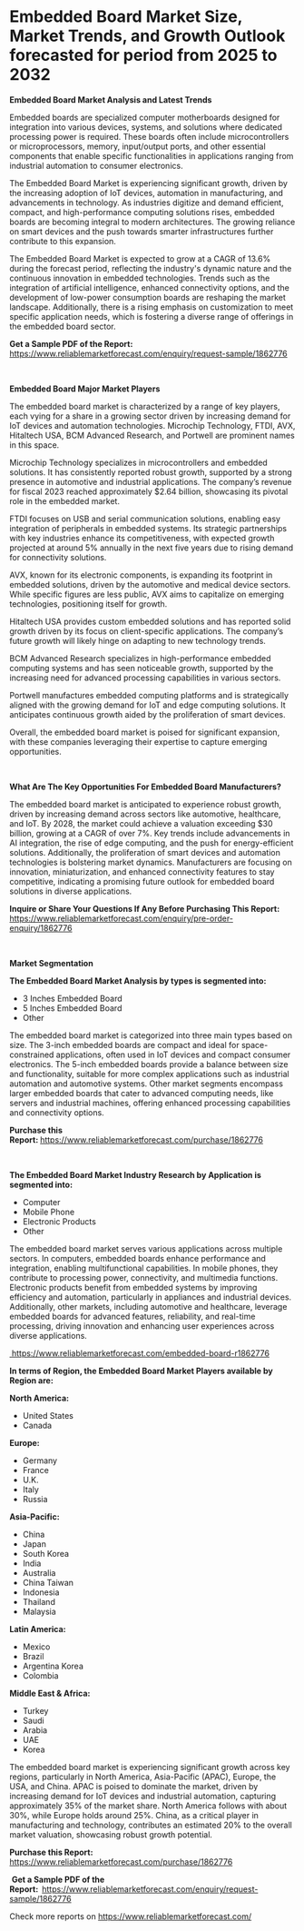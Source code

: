 <p><h1>Embedded Board Market Size, Market Trends, and Growth Outlook forecasted for period from 2025 to 2032</h1></p><p><strong>Embedded Board Market Analysis and Latest Trends</strong></p>
<p><p>Embedded boards are specialized computer motherboards designed for integration into various devices, systems, and solutions where dedicated processing power is required. These boards often include microcontrollers or microprocessors, memory, input/output ports, and other essential components that enable specific functionalities in applications ranging from industrial automation to consumer electronics.</p><p>The Embedded Board Market is experiencing significant growth, driven by the increasing adoption of IoT devices, automation in manufacturing, and advancements in technology. As industries digitize and demand efficient, compact, and high-performance computing solutions rises, embedded boards are becoming integral to modern architectures. The growing reliance on smart devices and the push towards smarter infrastructures further contribute to this expansion.</p><p>The Embedded Board Market is expected to grow at a CAGR of 13.6% during the forecast period, reflecting the industry's dynamic nature and the continuous innovation in embedded technologies. Trends such as the integration of artificial intelligence, enhanced connectivity options, and the development of low-power consumption boards are reshaping the market landscape. Additionally, there is a rising emphasis on customization to meet specific application needs, which is fostering a diverse range of offerings in the embedded board sector.</p></p>
<p><strong>Get a Sample PDF of the Report:&nbsp;</strong> <a href="https://www.reliablemarketforecast.com/enquiry/request-sample/1862776?utm_campaign=2195&utm_medium=2&utm_source=Github&utm_content=ia&utm_term=10022025&utm_id=embedded-board">https://www.reliablemarketforecast.com/enquiry/request-sample/1862776</a></p>
<p>&nbsp;</p>
<p><strong>Embedded Board Major Market Players</strong></p>
<p><p>The embedded board market is characterized by a range of key players, each vying for a share in a growing sector driven by increasing demand for IoT devices and automation technologies. Microchip Technology, FTDI, AVX, Hitaltech USA, BCM Advanced Research, and Portwell are prominent names in this space.</p><p>Microchip Technology specializes in microcontrollers and embedded solutions. It has consistently reported robust growth, supported by a strong presence in automotive and industrial applications. The company’s revenue for fiscal 2023 reached approximately $2.64 billion, showcasing its pivotal role in the embedded market.</p><p>FTDI focuses on USB and serial communication solutions, enabling easy integration of peripherals in embedded systems. Its strategic partnerships with key industries enhance its competitiveness, with expected growth projected at around 5% annually in the next five years due to rising demand for connectivity solutions.</p><p>AVX, known for its electronic components, is expanding its footprint in embedded solutions, driven by the automotive and medical device sectors. While specific figures are less public, AVX aims to capitalize on emerging technologies, positioning itself for growth.</p><p>Hitaltech USA provides custom embedded solutions and has reported solid growth driven by its focus on client-specific applications. The company’s future growth will likely hinge on adapting to new technology trends.</p><p>BCM Advanced Research specializes in high-performance embedded computing systems and has seen noticeable growth, supported by the increasing need for advanced processing capabilities in various sectors.</p><p>Portwell manufactures embedded computing platforms and is strategically aligned with the growing demand for IoT and edge computing solutions. It anticipates continuous growth aided by the proliferation of smart devices.</p><p>Overall, the embedded board market is poised for significant expansion, with these companies leveraging their expertise to capture emerging opportunities.</p></p>
<p>&nbsp;</p>
<p><strong>What Are The Key Opportunities For Embedded Board Manufacturers?</strong></p>
<p><p>The embedded board market is anticipated to experience robust growth, driven by increasing demand across sectors like automotive, healthcare, and IoT. By 2028, the market could achieve a valuation exceeding $30 billion, growing at a CAGR of over 7%. Key trends include advancements in AI integration, the rise of edge computing, and the push for energy-efficient solutions. Additionally, the proliferation of smart devices and automation technologies is bolstering market dynamics. Manufacturers are focusing on innovation, miniaturization, and enhanced connectivity features to stay competitive, indicating a promising future outlook for embedded board solutions in diverse applications.</p></p>
<p><strong>Inquire or Share Your Questions If Any Before Purchasing This Report:</strong> <a href="https://www.reliablemarketforecast.com/enquiry/pre-order-enquiry/1862776?utm_campaign=2195&utm_medium=2&utm_source=Github&utm_content=ia&utm_term=10022025&utm_id=embedded-board">https://www.reliablemarketforecast.com/enquiry/pre-order-enquiry/1862776</a></p>
<p>&nbsp;</p>
<p><strong>Market Segmentation</strong></p>
<p><strong>The Embedded Board Market Analysis by types is segmented into:</strong></p>
<p><ul><li>3 Inches Embedded Board</li><li>5 Inches Embedded Board</li><li>Other</li></ul></p>
<p><p>The embedded board market is categorized into three main types based on size. The 3-inch embedded boards are compact and ideal for space-constrained applications, often used in IoT devices and compact consumer electronics. The 5-inch embedded boards provide a balance between size and functionality, suitable for more complex applications such as industrial automation and automotive systems. Other market segments encompass larger embedded boards that cater to advanced computing needs, like servers and industrial machines, offering enhanced processing capabilities and connectivity options.</p></p>
<p><strong>Purchase this Report:&nbsp;</strong><a href="https://www.reliablemarketforecast.com/purchase/1862776?utm_campaign=2195&utm_medium=2&utm_source=Github&utm_content=ia&utm_term=10022025&utm_id=embedded-board">https://www.reliablemarketforecast.com/purchase/1862776</a></p>
<p>&nbsp;</p>
<p><strong>The Embedded Board Market Industry Research by Application is segmented into:</strong></p>
<p><ul><li>Computer</li><li>Mobile Phone</li><li>Electronic Products</li><li>Other</li></ul></p>
<p><p>The embedded board market serves various applications across multiple sectors. In computers, embedded boards enhance performance and integration, enabling multifunctional capabilities. In mobile phones, they contribute to processing power, connectivity, and multimedia functions. Electronic products benefit from embedded systems by improving efficiency and automation, particularly in appliances and industrial devices. Additionally, other markets, including automotive and healthcare, leverage embedded boards for advanced features, reliability, and real-time processing, driving innovation and enhancing user experiences across diverse applications.</p></p>
<p><a href="https://www.reliablemarketforecast.com/embedded-board-r1862776?utm_campaign=2195&utm_medium=2&utm_source=Github&utm_content=ia&utm_term=10022025&utm_id=embedded-board">&nbsp;https://www.reliablemarketforecast.com/embedded-board-r1862776</a></p>
<p><strong>In terms of Region, the Embedded Board Market Players available by Region are:</strong></p>
<p>
    <p> <strong> North America: </strong>
        <ul>
            <li>United States</li>
            <li>Canada</li>
        </ul>
        </p> 
    <p> <strong> Europe: </strong>
        <ul>
            <li>Germany</li>
            <li>France</li>
            <li>U.K.</li>
            <li>Italy</li>
            <li>Russia</li>
        </ul>
        </p> 
    <p> <strong> Asia-Pacific: </strong>
        <ul>
            <li>China</li>
            <li>Japan</li>
            <li>South Korea</li>
            <li>India</li>
            <li>Australia</li>
            <li>China Taiwan</li>
            <li>Indonesia</li>
            <li>Thailand</li>
            <li>Malaysia</li>
        </ul>
        </p> 
    <p> <strong> Latin America: </strong>
        <ul>
            <li>Mexico</li>
            <li>Brazil</li>
            <li>Argentina Korea</li>
            <li>Colombia</li>
        </ul>
        </p> 
    <p> <strong> Middle East & Africa: </strong>
        <ul>
            <li>Turkey</li>
            <li>Saudi</li>
            <li>Arabia</li>
            <li>UAE</li>
            <li>Korea</li>
        </ul>
    </p>
    </p>
<p><p>The embedded board market is experiencing significant growth across key regions, particularly in North America, Asia-Pacific (APAC), Europe, the USA, and China. APAC is poised to dominate the market, driven by increasing demand for IoT devices and industrial automation, capturing approximately 35% of the market share. North America follows with about 30%, while Europe holds around 25%. China, as a critical player in manufacturing and technology, contributes an estimated 20% to the overall market valuation, showcasing robust growth potential.</p></p>
<p><strong>Purchase this Report: </strong><a href="https://www.reliablemarketforecast.com/purchase/1862776?utm_campaign=2195&utm_medium=2&utm_source=Github&utm_content=ia&utm_term=10022025&utm_id=embedded-board">https://www.reliablemarketforecast.com/purchase/1862776</a></p>
<p>&nbsp;<strong>Get a Sample PDF of the Report:&nbsp;&nbsp;</strong><a href="https://www.reliablemarketforecast.com/enquiry/request-sample/1862776?utm_campaign=2195&utm_medium=2&utm_source=Github&utm_content=ia&utm_term=10022025&utm_id=embedded-board">https://www.reliablemarketforecast.com/enquiry/request-sample/1862776</a></p>
<p><strong></strong></p>
<p>Check more reports on <a href="https://www.reliablemarketforecast.com/?utm_campaign=2195&utm_medium=2&utm_source=Github&utm_content=ia&utm_term=10022025&utm_id=embedded-board">https://www.reliablemarketforecast.com/</a></p>